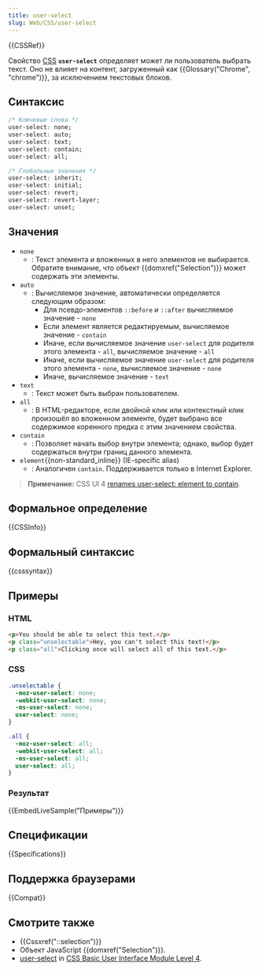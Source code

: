 ```yaml
---
title: user-select
slug: Web/CSS/user-select
---
```


{{CSSRef}}

Свойство [CSS](/ru/docs/Web/CSS) **`user-select`** определяет может ли пользователь выбрать текст. Оно не влияет на контент, загруженный как {{Glossary("Chrome", "chrome")}}, за исключением текстовых блоков.

## Синтаксис

```css
/* Ключевые слова */
user-select: none;
user-select: auto;
user-select: text;
user-select: contain;
user-select: all;

/* Глобальные значения */
user-select: inherit;
user-select: initial;
user-select: revert;
user-select: revert-layer;
user-select: unset;
```

## Значения

- `none`
  - : Текст элемента и вложенных в него элементов не выбирается. Обратите внимание, что объект {{domxref("Selection")}} может содержать эти элементы.
- `auto`
  - : Вычисляемое значение, автоматически определяется следующим образом:
    - Для псевдо-элементов `::before` и `::after` вычисляемое значение - `none`
    - Если элемент является редактируемым, вычисляемое значение - `contain`
    - Иначе, если вычисляемое значение `user-select` для родителя этого элемента - `all`, вычисляемое значение - `all`
    - Иначе, если вычисляемое значение `user-select` для родителя этого элемента - `none`, вычисляемое значение - `none`
    - Иначе, вычисляемое значение - `text`
- `text`
  - : Текст может быть выбран пользователем.
- `all`
  - : В HTML-редакторе, если двойной клик или контекстный клик произошёл во вложенном элементе, будет выбрано все содержимое коренного предка с этим значением свойства.
- `contain`
  - : Позволяет начать выбор внутри элемента; однако, выбор будет содержаться внутри границ данного элемента.
- `element`{{non-standard_inline}} (IE-specific alias)
  - : Аналогичен `contain`. Поддерживается только в Internet Explorer.

> **Примечание:** CSS UI 4 [renames user-select: element to contain](https://github.com/w3c/csswg-drafts/commit/3f1d9db96fad8d9fc787d3ed66e2d5ad8cfadd05).

## Формальное определение

{{CSSInfo}}

## Формальный синтаксис

{{csssyntax}}

## Примеры

### HTML

```html
<p>You should be able to select this text.</p>
<p class="unselectable">Hey, you can't select this text!</p>
<p class="all">Clicking once will select all of this text.</p>
```

### CSS

```css
.unselectable {
  -moz-user-select: none;
  -webkit-user-select: none;
  -ms-user-select: none;
  user-select: none;
}

.all {
  -moz-user-select: all;
  -webkit-user-select: all;
  -ms-user-select: all;
  user-select: all;
}
```

### Результат

{{EmbedLiveSample("Примеры")}}

## Спецификации

{{Specifications}}

## Поддержка браузерами

{{Compat}}

## Смотрите также

- {{Cssxref("::selection")}}
- Объект JavaScript {{domxref("Selection")}}.
- [user-select](http://www.w3.org/TR/css-ui-4/#propdef-user-select) in [CSS Basic User Interface Module Level 4](http://www.w3.org/TR/css-ui-4/).
